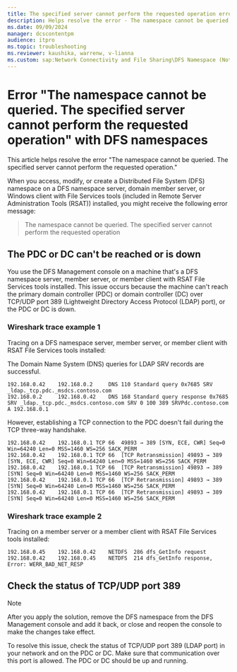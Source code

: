 ```yaml
---
title: The specified server cannot perform the requested operation error
description: Helps resolve the error - The namespace cannot be queried. The specified server cannot perform the requested operation.
ms.date: 09/09/2024
manager: dcscontentpm
audience: itpro
ms.topic: troubleshooting
ms.reviewer: kaushika, warrenw, v-lianna
ms.custom: sap:Network Connectivity and File Sharing\DFS Namespace (Not Replication), csstroubleshoot
---
```

# Error "The namespace cannot be queried. The specified server cannot perform the requested operation" with DFS namespaces

This article helps resolve the error "The namespace cannot be queried. The specified server cannot perform the requested operation."

When you access, modify, or create a Distributed File System (DFS) namespace on a DFS namespace server, domain member server, or Windows client with File Services tools (included in Remote Server Administration Tools (RSAT)) installed, you might receive the following error message:

> The namespace cannot be queried. The specified server cannot perform the requested operation

## The PDC or DC can't be reached or is down

You use the DFS Management console on a machine that's a DFS namespace server, member server, or member client with RSAT File Services tools installed. This issue occurs because the machine can't reach the primary domain controller (PDC) or domain controller (DC) over TCP/UDP port 389 (Lightweight Directory Access Protocol (LDAP) port), or the PDC or DC is down.

### Wireshark trace example 1

Tracing on a DFS namespace server, member server, or member client with RSAT File Services tools installed:

The Domain Name System (DNS) queries for LDAP SRV records are successful.

```output
192.168.0.42	192.168.0.2		DNS	110	Standard query 0x7685 SRV _ldap._tcp.pdc._msdcs.contoso.com
192.168.0.2		192.168.0.42	DNS	168	Standard query response 0x7685 SRV _ldap._tcp.pdc._msdcs.contoso.com SRV 0 100 389 SRVPdc.contoso.com A 192.168.0.1
```

However, establishing a TCP connection to the PDC doesn't fail during the TCP three-way handshake.

```output
192.168.0.42	192.168.0.1	TCP	66	49893 → 389 [SYN, ECE, CWR] Seq=0 Win=64240 Len=0 MSS=1460 WS=256 SACK_PERM
192.168.0.42	192.168.0.1	TCP	66	[TCP Retransmission] 49893 → 389 [SYN, ECE, CWR] Seq=0 Win=64240 Len=0 MSS=1460 WS=256 SACK_PERM
192.168.0.42	192.168.0.1	TCP	66	[TCP Retransmission] 49893 → 389 [SYN] Seq=0 Win=64240 Len=0 MSS=1460 WS=256 SACK_PERM
192.168.0.42	192.168.0.1	TCP	66	[TCP Retransmission] 49893 → 389 [SYN] Seq=0 Win=64240 Len=0 MSS=1460 WS=256 SACK_PERM
192.168.0.42	192.168.0.1	TCP	66	[TCP Retransmission] 49893 → 389 [SYN] Seq=0 Win=64240 Len=0 MSS=1460 WS=256 SACK_PERM
```

### Wireshark trace example 2

Tracing on a member server or a member client with RSAT File Services tools installed:

```output
192.168.0.45	192.168.0.42	NETDFS	286	dfs_GetInfo request
192.168.0.42	192.168.0.45	NETDFS	214	dfs_GetInfo response, Error: WERR_BAD_NET_RESP
```

## Check the status of TCP/UDP port 389

> [!NOTE]
> After you apply the solution, remove the DFS namespace from the DFS Management console and add it back, or close and reopen the console to make the changes take effect.

To resolve this issue, check the status of TCP/UDP port 389 (LDAP port) in your network and on the PDC or DC. Make sure that communication over this port is allowed. The PDC or DC should be up and running.

